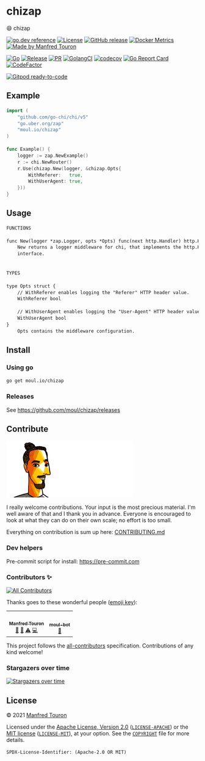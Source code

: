 # chizap

:smile: chizap

[![go.dev reference](https://img.shields.io/badge/go.dev-reference-007d9c?logo=go&logoColor=white)](https://pkg.go.dev/moul.io/chizap)
[![License](https://img.shields.io/badge/license-Apache--2.0%20%2F%20MIT-%2397ca00.svg)](https://github.com/moul/chizap/blob/main/COPYRIGHT)
[![GitHub release](https://img.shields.io/github/release/moul/chizap.svg)](https://github.com/moul/chizap/releases)
[![Docker Metrics](https://images.microbadger.com/badges/image/moul/chizap.svg)](https://microbadger.com/images/moul/chizap)
[![Made by Manfred Touron](https://img.shields.io/badge/made%20by-Manfred%20Touron-blue.svg?style=flat)](https://manfred.life/)

[![Go](https://github.com/moul/chizap/workflows/Go/badge.svg)](https://github.com/moul/chizap/actions?query=workflow%3AGo)
[![Release](https://github.com/moul/chizap/workflows/Release/badge.svg)](https://github.com/moul/chizap/actions?query=workflow%3ARelease)
[![PR](https://github.com/moul/chizap/workflows/PR/badge.svg)](https://github.com/moul/chizap/actions?query=workflow%3APR)
[![GolangCI](https://golangci.com/badges/github.com/moul/chizap.svg)](https://golangci.com/r/github.com/moul/chizap)
[![codecov](https://codecov.io/gh/moul/chizap/branch/main/graph/badge.svg)](https://codecov.io/gh/moul/chizap)
[![Go Report Card](https://goreportcard.com/badge/moul.io/chizap)](https://goreportcard.com/report/moul.io/chizap)
[![CodeFactor](https://www.codefactor.io/repository/github/moul/chizap/badge)](https://www.codefactor.io/repository/github/moul/chizap)

[![Gitpod ready-to-code](https://img.shields.io/badge/Gitpod-ready--to--code-blue?logo=gitpod)](https://gitpod.io/#https://github.com/moul/chizap)

## Example

[embedmd]:# (example_test.go /import\ / $)
```go
import (
	"github.com/go-chi/chi/v5"
	"go.uber.org/zap"
	"moul.io/chizap"
)

func Example() {
	logger := zap.NewExample()
	r := chi.NewRouter()
	r.Use(chizap.New(logger, &chizap.Opts{
		WithReferer:   true,
		WithUserAgent: true,
	}))
}
```

## Usage

[embedmd]:# (.tmp/godoc.txt txt /FUNCTIONS/ $)
```txt
FUNCTIONS

func New(logger *zap.Logger, opts *Opts) func(next http.Handler) http.Handler
    New returns a logger middleware for chi, that implements the http.Handler
    interface.


TYPES

type Opts struct {
	// WithReferer enables logging the "Referer" HTTP header value.
	WithReferer bool

	// WithUserAgent enables logging the "User-Agent" HTTP header value.
	WithUserAgent bool
}
    Opts contains the middleware configuration.

```

## Install

### Using go

```sh
go get moul.io/chizap
```

### Releases

See https://github.com/moul/chizap/releases

## Contribute

![Contribute <3](https://raw.githubusercontent.com/moul/moul/main/contribute.gif)

I really welcome contributions.
Your input is the most precious material.
I'm well aware of that and I thank you in advance.
Everyone is encouraged to look at what they can do on their own scale;
no effort is too small.

Everything on contribution is sum up here: [CONTRIBUTING.md](./.github/CONTRIBUTING.md)

### Dev helpers

Pre-commit script for install: https://pre-commit.com

### Contributors ✨

<!-- ALL-CONTRIBUTORS-BADGE:START - Do not remove or modify this section -->
[![All Contributors](https://img.shields.io/badge/all_contributors-2-orange.svg)](#contributors)
<!-- ALL-CONTRIBUTORS-BADGE:END -->

Thanks goes to these wonderful people ([emoji key](https://allcontributors.org/docs/en/emoji-key)):

<!-- ALL-CONTRIBUTORS-LIST:START - Do not remove or modify this section -->
<!-- prettier-ignore-start -->
<!-- markdownlint-disable -->
<table>
  <tr>
    <td align="center"><a href="http://manfred.life"><img src="https://avatars1.githubusercontent.com/u/94029?v=4" width="100px;" alt=""/><br /><sub><b>Manfred Touron</b></sub></a><br /><a href="#maintenance-moul" title="Maintenance">🚧</a> <a href="https://github.com/moul/chizap/commits?author=moul" title="Documentation">📖</a> <a href="https://github.com/moul/chizap/commits?author=moul" title="Tests">⚠️</a> <a href="https://github.com/moul/chizap/commits?author=moul" title="Code">💻</a></td>
    <td align="center"><a href="https://manfred.life/moul-bot"><img src="https://avatars1.githubusercontent.com/u/41326314?v=4" width="100px;" alt=""/><br /><sub><b>moul-bot</b></sub></a><br /><a href="#maintenance-moul-bot" title="Maintenance">🚧</a></td>
  </tr>
</table>

<!-- markdownlint-enable -->
<!-- prettier-ignore-end -->
<!-- ALL-CONTRIBUTORS-LIST:END -->

This project follows the [all-contributors](https://github.com/all-contributors/all-contributors)
specification. Contributions of any kind welcome!

### Stargazers over time

[![Stargazers over time](https://starchart.cc/moul/chizap.svg)](https://starchart.cc/moul/chizap)

## License

© 2021   [Manfred Touron](https://manfred.life)

Licensed under the [Apache License, Version 2.0](https://www.apache.org/licenses/LICENSE-2.0)
([`LICENSE-APACHE`](LICENSE-APACHE)) or the [MIT license](https://opensource.org/licenses/MIT)
([`LICENSE-MIT`](LICENSE-MIT)), at your option.
See the [`COPYRIGHT`](COPYRIGHT) file for more details.

`SPDX-License-Identifier: (Apache-2.0 OR MIT)`
